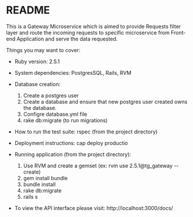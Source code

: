 # README

This is a Gateway Microservice which is aimed to provide Requests filter layer and route the incoming requests to specific microservice from Front-end Application and serve the data requested.

Things you may want to cover:

* Ruby version: 2.5.1

* System dependencies: PostgresSQL, Rails, RVM

* Database creation: 

  1. Create a postgres user
  2. Create a database and ensure that new postgres user created owns the database. 
  3. Configre database.yml file
  4. rake db:migrate (to run migrations)

* How to run the test suite: rspec (from the project directory)

* Deployment instructions: cap deploy productio

* Running application (from the project directory): 

  1. Use RVM and create a gemset (ex: rvm use 2.5.1@tg_gateway --create)
  2. gem install bundle 
  3. bundle install
  4. rake db:migrate
  5. rails s 

* To view the API interface please visit: http://localhost:3000/docs/